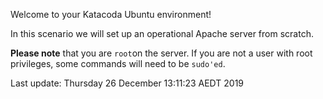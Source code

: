 Welcome to your Katacoda Ubuntu environment!

In this scenario we will set up an operational Apache server from scratch.

**Please note** that you are `root`on the server.
If you are not a user with root privileges, some commands will need to be `sudo'ed`.








Last update: Thursday 26 December  13:11:23 AEDT 2019
